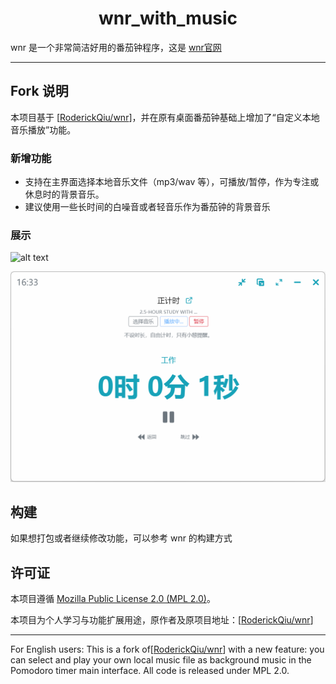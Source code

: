  <h1 align="center">wnr_with_music</h1>

wnr 是一个非常简洁好用的番茄钟程序，这是 [wnr官网](https://getwnr.com/zh/)

---

## Fork 说明
本项目基于 [[RoderickQiu/wnr](https://github.com/RoderickQiu/wnr)]，并在原有桌面番茄钟基础上增加了“自定义本地音乐播放”功能。

### 新增功能
- 支持在主界面选择本地音乐文件（mp3/wav 等），可播放/暂停，作为专注或休息时的背景音乐。
- 建议使用一些长时间的白噪音或者轻音乐作为番茄钟的背景音乐
### 展示
![alt text](res/readme/image.png)

![alt text](res/readme/image2.png)

## 构建
如果想打包或者继续修改功能，可以参考 wnr 的构建方式

## 许可证
本项目遵循 [Mozilla Public License 2.0 (MPL 2.0)](./LICENSE)。

本项目为个人学习与功能扩展用途，原作者及原项目地址：[[RoderickQiu/wnr](https://github.com/RoderickQiu/wnr)]

---

For English users: This is a fork of[[RoderickQiu/wnr](https://github.com/RoderickQiu/wnr)] with a new feature: you can select and play your own local music file as background music in the Pomodoro timer main interface. All code is released under MPL 2.0.

